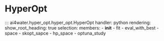 # HyperOpt

::: ai4water.hyper_opt.hyper_opt.HyperOpt 
    handler: python
    rendering:
        show_root_heading: true
    selection:
        members:
            - __init__
            - fit
            - eval_with_best
            - space
            - skopt_sapce
            - hp_space
            - optuna_study
            